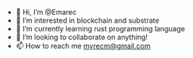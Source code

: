 - 👋 Hi, I’m @Emarec
- 👀 I’m interested in blockchain and substrate  
- 🌱 I’m currently learning rust programming language
- 💞️ I’m looking to collaborate on anything!
- 📫 How to reach me myrecm@gmail.com

<!---
Emarec/Emarec is a ✨ special ✨ repository because its `README.md` (this file) appears on your GitHub profile.
You can click the Preview link to take a look at your changes.
--->
